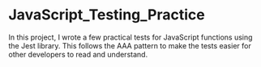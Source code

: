 # JavaScript_Testing_Practice
In this project, I wrote a few practical tests for JavaScript functions using the Jest library. This follows the AAA pattern to make the tests easier for other developers to read and understand. 
